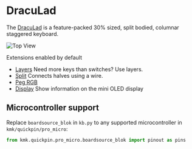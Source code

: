# DracuLad

The [DracuLad](https://github.com/MangoIV/dracuLad) is a feature-packed 30% sized, split bodied, columnar staggered keyboard.

![Top View](https://github.com/mangoiv/draculad/raw/master/pictures/rev1/both_sides_underglow_oleds.jpg)

Extensions enabled by default
- [Layers](/docs/en/layers.md) Need more keys than switches? Use layers.
- [Split](/docs/en/split_keyboards.md) Connects halves using a wire.
- [Peg RGB](/docs/en/peg_rgb_matrix.md)
- [Display](/docs/en/display.md) Show information on the mini OLED display

## Microcontroller support

Replace `boardsource_blok` in `kb.py` to any supported microcontroller in `kmk/quickpin/pro_micro`:

```python
from kmk.quickpin.pro_micro.boardsource_blok import pinout as pins
```

